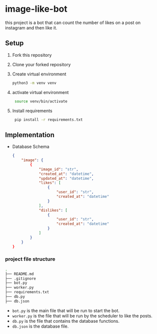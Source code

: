 # image-like-bot

this project is a bot that can count the number of likes on a post on instagram and then like it.

## Setup

1. Fork this repository
2. Clone your forked repository
3. Create virtual environment

    ```bash
    python3 -m venv venv
    ```

4. activate virtual environment

   ```bash
    source venv/bin/activate
    ```

5. Install requirements

    ```bash
     pip install -r requirements.txt
     ```

## Implementation

- Database Schema

    ```json
    {
        "image": {
            {
                "image_id": "str",
                "created_at": "datetime",
                "updated_at": "datetime",
                "likes": [
                    {
                        "user_id": "str",
                        "created_at": "datetime"
                    }
                ],
                "dislikes": [
                    {
                        "user_id": "str",
                        "created_at": "datetime"
                    }
                ]
            }
        }
    }
    ```

### project file structure

```bash
.
├── README.md
├── .gitignore
├── bot.py
├── worker.py
├── requirements.txt
├── db.py
├── db.json
```

- `bot.py` is the main file that will be run to start the bot.
- `worker.py` is the file that will be run by the scheduler to like the posts.
- `db.py` is the file that contains the database functions.
- `db.json` is the database file.

